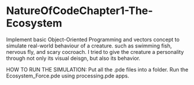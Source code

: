 # NatureOfCodeChapter1-The-Ecosystem
Implement basic Object-Oriented Programming and vectors concept to simulate real-world behaviour of a creature. such as swimming fish, nervous fly, and scary cocroach. I tried to give the creature a personality through not only its visual deisgn, but also its behavior.

HOW TO RUN THE SIMULATION:
Put all the .pde files into a folder. Run the Ecosystem_Force.pde using processing.pde apps.

